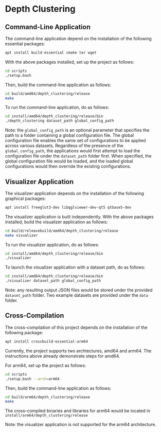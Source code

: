 # Depth Clustering

## Command-Line Application

The command-line application depend on the installation of the following essential packages:

```bash
apt install build-essential cmake tar wget
```

With the above packages installed, set up the project as follows:

```bash
cd scripts
./setup.bash
```

Then, build the command-line application as follows:

```bash
cd build/amd64/depth_clustering/release
make
```

To run the command-line application, do as follows:

```bash
cd install/amd64/depth_clustering/release/bin
./depth_clustering dataset_path global_config_path
```

Note: the `global_config_path` is an optional parameter that specifies the path to a folder containing a global configuration file. The global configuration file enables the same set of configurations to be applied across various datasets. Regardless of the presence of the `global_config_path`, the applications would first attempt to load the configuration file under the `dataset_path` folder first. When specified, the global configuration file would be loaded, and the loaded global configurations would then override the existing configurations.

## Visualizer Application

The visualizer application depends on the installation of the following graphical packages:

```bash
apt install freeglut3-dev libqglviewer-dev-qt5 qtbase5-dev
```

The visualizer application is built independently. With the above packages installed, build the visualizer application as follows:

```bash
cd build/releasebuild/amd64/depth_clustering/release
make visualizer
```

To run the visualizer application, do as follows:

```bash
cd install/amd64/depth_clustering/release/bin
./visualizer
```

To launch the visualizer application with a dataset path, do as follows:

```bash
cd install/amd64/depth_clustering/release/bin
./visualizer dataset_path global_config_path
```

Note: any resulting output JSON files would be stored under the provided `dataset_path` folder. Two example datasets are provided under the `data` folder.

## Cross-Compilation

The cross-compilation of this project depends on the installation of the following package:

```bash
apt install crossbuild-essential-arm64
```

Currently, the project supports two archtectures, amd64 and arm64. The instructions above already demonstrate steps for amd64.

For arm64, set up the project as follows:

```bash
cd scripts
./setup.bash --arch=arm64
```

Then, build the command-line application as follows:

```bash
cd build/arm64/depth_clustering/release
make
```

The cross-compiled binaries and libraries for arm64 would be located in `install/arm64/depth_clustering/release`

Note: the visualizer application is not supported for the arm64 architecture.